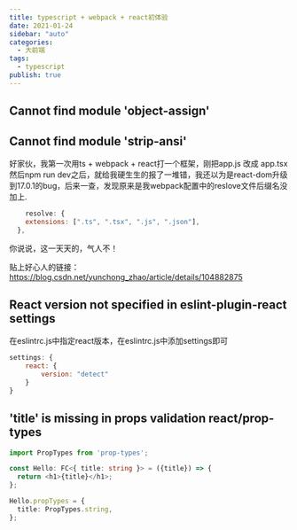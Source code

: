 ```yaml
---
title: typescript + webpack + react初体验
date: 2021-01-24
sidebar: "auto"
categories:
  - 大前端
tags:
  - typescript
publish: true
---
```


## Cannot find module 'object-assign'

## Cannot find module 'strip-ansi'

好家伙，我第一次用ts + webpack + react打一个框架，刚把app.js 改成 app.tsx然后npm run dev之后，就给我硬生生的报了一堆错，我还以为是react-dom升级到17.0.1的bug，后来一查，发现原来是我webpack配置中的reslove文件后缀名没加上.

```javascript
	resolve: {
    extensions: [".ts", ".tsx", ".js", ".json"],
  },
```

你说说，这一天天的，气人不！

贴上好心人的链接：https://blog.csdn.net/yunchong_zhao/article/details/104882875



## React version not specified in eslint-plugin-react settings

在eslintrc.js中指定react版本，在eslintrc.js中添加settings即可

```javascript
settings: {
    react: {
        version: "detect"
    }
}
```



## 'title' is missing in props validation  react/prop-types

```typescript
import PropTypes from 'prop-types';

const Hello: FC<{ title: string }> = ({title}) => {
  return <h1>{title}</h1>;
};

Hello.propTypes = {
  title: PropTypes.string,
};
```



